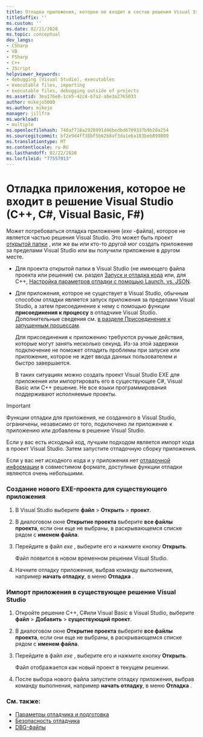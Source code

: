 ```yaml
---
title: Отладка приложения, которое не входит в состав решения Visual Studio
titleSuffix: ''
ms.custom: ''
ms.date: 02/21/2020
ms.topic: conceptual
dev_langs:
- CSharp
- VB
- FSharp
- C++
- JScript
helpviewer_keywords:
- debugging [Visual Studio], executables
- executable files, importing
- executable files, debugging outside of projects
ms.assetid: 3ea176e8-1ce5-42c4-b7a2-abe3a2765033
author: mikejo5000
ms.author: mikejo
manager: jillfra
ms.workload:
- multiple
ms.openlocfilehash: 740af718a2928991d46bedbd6709337b9b20a254
ms.sourcegitcommit: bf2e9d4ff38bf5b62b8af3da1e6a183beb899809
ms.translationtype: MT
ms.contentlocale: ru-RU
ms.lasthandoff: 02/22/2020
ms.locfileid: "77557913"
---
```

# <a name="debug-an-app-that-isnt-part-of-a-visual-studio-solution-c-c-visual-basic-f"></a>Отладка приложения, которое не входит в решение Visual Studio (C++, C#, Visual Basic, F#)

Может потребоваться отладка приложения (*exe* -файла), которое не является частью решения Visual Studio. Это может быть проект [открытой папки](../ide/develop-code-in-visual-studio-without-projects-or-solutions.md) , или же вы или кто-то другой мог создать приложение за пределами Visual Studio или вы получили приложение в другом месте.

- Для проекта открытой папки в Visual Studio (не имеющего файла проекта или решения) см. раздел [Запуск и отладка кода](../ide/develop-code-in-visual-studio-without-projects-or-solutions.md#run-and-debug-your-code) или, для C++, [Настройка параметров отладки с помощью Launch. vs. JSON](/cpp/build/open-folder-projects-cpp#configure-debugging-parameters-with-launchvsjson).

- Для приложения, которое не существует в Visual Studio, обычным способом отладки является запуск приложения за пределами Visual Studio, а затем присоединение к нему с помощью функции **присоединения к процессу** в отладчике Visual Studio. Дополнительные сведения см. [в разделе Присоединение к запущенным процессам](../debugger/attach-to-running-processes-with-the-visual-studio-debugger.md).

   Для присоединения к приложению требуются ручные действия, которые могут занять несколько секунд. Из-за этой задержки подключение не поможет отладить проблемы при запуске или приложение, которое не ждет ввода данных пользователем и быстро завершается.

   В таких ситуациях можно создать проект Visual Studio EXE для приложения или импортировать его в существующее C#, Visual Basic или C++ решение. Не все языки программирования поддерживают исполняемые проекты.

>[!IMPORTANT]
>Функции отладки для приложения, не созданного в Visual Studio, ограничены, независимо от того, подключено ли приложение к приложению или добавлены в решение Visual Studio.
>
>Если у вас есть исходный код, лучшим подходом является импорт кода в проект Visual Studio. Затем запустите отладочную сборку приложения.
>
>Если у вас нет исходного кода и у приложения нет [отладочной информации](../debugger/how-to-set-debug-and-release-configurations.md) в совместимом формате, доступные функции отладки являются очень небольшими.

### <a name="to-create-a-new-exe-project-for-an-existing-app"></a>Создание нового EXE-проекта для существующего приложения

1. В Visual Studio выберите **файл** > **Открыть** > **проект**.

1. В диалоговом окне **Открытие проекта** выберите **все файлы проекта**, если они еще не выбраны, в раскрывающемся списке рядом с **именем файла**.

1. Перейдите в файл *exe* , выберите его и нажмите кнопку **Открыть**.

   Файл появится в новом временном решении Visual Studio.

1. Начните отладку приложения, выбрав команду выполнения, например **начать отладку**, в меню **Отладка** .

### <a name="to-import-an-app-into-an-existing-visual-studio-solution"></a>Импорт приложения в существующее решение Visual Studio

1. Откройте решение C++, C#или Visual Basic в Visual Studio, выберите **файл** > **Добавить** > **существующий проект**.

1. В диалоговом окне **Открытие проекта** выберите **все файлы проекта**, если они еще не выбраны, в раскрывающемся списке рядом с **именем файла**.

1. Перейдите в файл *exe* , выберите его и нажмите кнопку **Открыть**.

   Файл отображается как новый проект в текущем решении.

1. После выбора нового файла запустите отладку приложения, выбрав команду выполнения, например **начать отладку**, в меню **Отладка** .

### <a name="see-also"></a>См. также:
- [Параметры отладчика и подготовка](../debugger/debugger-settings-and-preparation.md)
- [Безопасность отладчика](../debugger/debugger-security.md)
- [DBG-файлы](/previous-versions/visualstudio/visual-studio-2010/da528y14(v=vs.100))